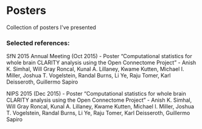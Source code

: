 # Posters
Collection of posters I've presented 

### Selected references: 

SfN 2015 Annual Meeting (Oct 2015) - Poster “Computational statistics for whole brain CLARITY analysis using the Open Connectome Project” - Anish K. Simhal, Will Gray Roncal, Kunal A. Lillaney, Kwame Kutten, Michael I. Miller, Joshua T. Vogelstein, Randal Burns, Li Ye, Raju Tomer, Karl Deisseroth, Guillermo Sapiro

NIPS 2015 (Dec 2015) - Poster “Computational statistics for whole brain CLARITY analysis using the Open Connectome Project” - Anish K. Simhal, Will Gray Roncal, Kunal A. Lillaney, Kwame Kutten, Michael I. Miller, Joshua T. Vogelstein, Randal Burns, Li Ye, Raju Tomer, Karl Deisseroth, Guillermo Sapiro

